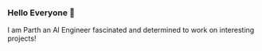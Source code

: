 ### Hello Everyone 👋
I am Parth an AI Engineer fascinated and determined to work on interesting projects!
<!--
**ParthRudra/ParthRudra** is a ✨ _special_ ✨ repository because its `README.md` (this file) appears on your GitHub profile.


